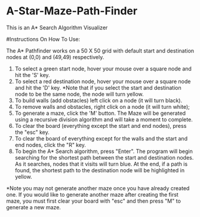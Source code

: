 # A-Star-Maze-Path-Finder

This is an A* Search Algorithm Visualizer

#Instructions On How To Use:

The A* Pathfinder works on a 50 X 50 grid with default start and destination nodes at (0,0) and (49,49) respectively.

1) To select a green start node, hover your mouse over a square node and hit the 'S' key.
2) To select a red destination node, hover your mouse over a square node and hit the 'D' key.
*Note that if you select the start and destination node to be the same node, the node will turn yellow.
3) To build walls (add obstacles) left click on a node (it will turn black).
4) To remove walls and obstacles, right click on a node (it will turn white);
5) To generate a maze, click the 'M' button. The Maze will be generated using a recursive division algorithm and will take a moment to complete.
6) To clear the board (everything except the start and end nodes), press the "esc" key.
7) To clear the board of everything except for the walls and the start and end nodes, click the "R" key.
8) To begin the A* Search algorithm, press "Enter". The program will begin searching for the shortest path between the start and destination nodes. As it searches, nodes that it visits will turn blue. At the end, if a path is found, the shortest path to the destination node will be highlighted in yellow.

*Note you may not generate another maze once you have already created one. If you would like to generate another maze after creating the first maze, you must first clear your board with "esc" and then press "M" to generate a new maze.
